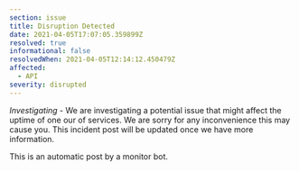 ```yaml
---
section: issue
title: Disruption Detected
date: 2021-04-05T17:07:05.359899Z
resolved: true
informational: false
resolvedWhen: 2021-04-05T12:14:12.450479Z
affected:
  - API
severity: disrupted
---
```

*Investigating* - We are investigating a potential issue that might affect the uptime of one our of services. We are sorry for any inconvenience this may cause you. This incident post will be updated once we have more information.

This is an automatic post by a monitor bot.
        